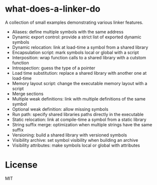 # what-does-a-linker-do

A collection of small examples demonstrating various linker features.

* Aliases: define multiple symbols with the same address
* Dynamic export control: provide a strict list of exported dynamic symbols
* Dynamic relocation: link at load-time a symbol from a shared library
* Encapsulation script: mark symbols local or global with a script
* Interposition: wrap function calls to a shared library with a cutstom function
* Introspection: guess the type of a pointer
* Load time substitution: replace a shared library with another one at load-time
* Memory layout script: change the executable memory layout with a script
* Merge sections
* Multiple weak definitions: link with multiple definitions of the same symbol
* Optional weak definition: allow missing symbols
* Run path: specify shared libraries paths directly in the executable
* Static relocation: link at compile-time a symbol from a static library
* String suffix merge: optimization when multiple strings have the same suffix
* Versioning: build a shared library with versioned symbols
* Visibility archive: set symbol visibility when building an archive
* Visibility attributes: make symbols local or global with attributes

# License

MIT
